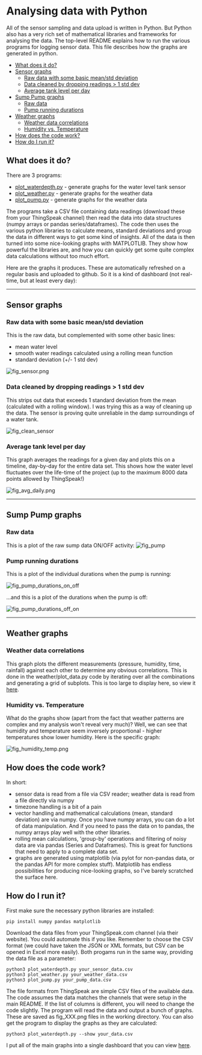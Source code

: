 # Analysing data with Python

All of the sensor sampling and data upload is written in Python. But Python also has a very rich set of mathematical libraries and frameworks for analysing the data. The top-level README explains how to run the various programs for logging sensor data. This file describes how the graphs are generated in python.

<!-- toc -->

- [What does it do?](#what-does-it-do)
- [Sensor graphs](#sensor-graphs)
  * [Raw data with some basic mean/std deviation](#raw-data-with-some-basic-meanstd-deviation)
  * [Data cleaned by dropping readings > 1 std dev](#data-cleaned-by-dropping-readings--1-std-dev)
  * [Average tank level per day](#average-tank-level-per-day)
- [Sump Pump graphs](#sump-pump-graphs)
  * [Raw data](#raw-data)
  * [Pump running durations](#pump-running-durations)
- [Weather graphs](#weather-graphs)
  * [Weather data correlations](#weather-data-correlations)
  * [Humidity vs. Temperature](#humidity-vs-temperature)
- [How does the code work?](#how-does-the-code-work)
- [How do I run it?](#how-do-i-run-it)

<!-- tocstop -->

## What does it do?
There are 3 programs:
* [plot_waterdepth.py](plot_waterdepth.py) - generate graphs for the water level tank sensor
* [plot_weather.py](plot_weather.py) - generate graphs for the weather data
* [plot_pump.py](plot_pump.py) - generate graphs for the weather data

The programs take a CSV file containing data readings (download these from your ThingSpeak channel) then read the data into data structures (numpy arrays or pandas series/dataframes). The code then uses the various python libraries to calculate means, standard deviations and group the data in different ways to get some kind of insights. All of the data is then turned into some nice-looking graphs with MATPLOTLIB. They show how powerful the libraries are, and how you can quickly get some quite complex data calculations without too much effort.

Here are the graphs it produces. These are automatically refreshed on a regular basis and uploaded to github. So it is a kind of dashboard (not real-time, but at least every day):

---
## Sensor graphs
### Raw data with some basic mean/std deviation
This is the raw data, but complemented with some other basic lines:
* mean water level
* smooth water readings calculated using a rolling mean function
* standard deviation (+/- 1 std dev)

![fig_sensor.png](graphs/fig_sensor.png)

### Data cleaned by dropping readings > 1 std dev
This strips out data that exceeds 1 standard deviation from the mean (calculated with a rolling window). I was trying this as a way of cleaning up the data. The sensor is proving quite unreliable in the damp surroundings of a water tank.

![fig_clean_sensor](graphs/fig_clean_sensor.png)

### Average tank level per day
This graph averages the readings for a given day and plots this on a timeline, day-by-day for the entire data set. This shows how the water level fluctuates over the life-time of the project (up to the maximum 8000 data points allowed by ThingSpeak!)

![fig_avg_daily.png](graphs/fig_avg_daily.png)

---
## Sump Pump graphs
### Raw data
This is a plot of the raw sump data ON/OFF activity:
![fig_pump](graphs/fig_pump.png)

### Pump running durations
This is a plot of the individual durations when the pump is running:

![fig_pump_durations_on_off](graphs/fig_pump_durations_on_off.png)

...and this is a plot of the durations when the pump is off:

![fig_pump_durations_off_on](graphs/fig_pump_durations_off_on.png)

---
## Weather graphs
### Weather data correlations
This graph plots the different measurements (pressure, humidity, time, rainfall) against each other to determine any obvious correlations.
This is done in the weather/plot_data.py code by iterating over all the combinations and generating a grid of subplots. This is too large to display here, so view it [here](fig_weather.png).

### Humidity vs. Temperature
What do the graphs show (apart from the fact that weather patterns are complex and my analysis won't reveal very much)? Well, we can see that humidity and temperature seem inversely proportional - higher temperatures show lower humidity. Here is the specific graph:

![fig_humidity_temp.png](img/fig_humidity_temp.png)

## How does the code work?
In short:
* sensor data is read from a file via CSV reader; weather data is read from a file directly via numpy
* timezone handling is a bit of a pain
* vector handling and mathematical calculations (mean, standard deviation) are via numpy. Once you have numpy arrays, you can do a lot of data manipulation. And if you need to pass the data on to pandas, the numpy arrays play well with the other libraries.
* rolling mean calculations, 'group-by' operations and filtering of noisy data are via pandas (Series and Dataframes). This is great for functions that need to apply to a complete data set.
* graphs are generated using matplotlib (via pylot for non-pandas data, or the pandas API for more complex stuff). Matplotlib has endless possibilities for producing nice-looking graphs, so I've barely scratched the surface here.

## How do I run it?
First make sure the necessary python libraries are installed:
```
pip install numpy pandas matplotlib
```

Download the data files from your ThingSpeak.com channel (via their website). You could automate this if you like. Remember to choose the CSV format (we could have taken the JSON or XML formats, but CSV can be opened in Excel more easily).
Both progams run in the same way, providing the data file as a parameter:
```
python3 plot_waterdepth.py your_sensor_data.csv
python3 plot_weather.py your_weather_data.csv
python3 plot_pump.py your_pump_data.csv
```

The file formats from ThingSpeak are simple CSV files of the available data. The code assumes the data matches the channels that were setup in the main README. If the list of columns is different, you will need to change the code slightly. The program will read the data and output a bunch of graphs. These are saved as fig_XXX.png files in the working directory.
You can also get the program to display the graphs as they are calculated:

```
python3 plot_waterdepth.py --show your_data.csv
```

I put all of the main graphs into a single dashboard that you can view [here](https://paulknewton.github.io/pi-tank-watcher).
